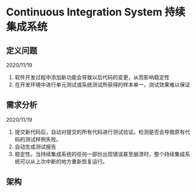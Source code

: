 # Continuous Integration System 持续集成系统
## 定义问题
2020/11/19
1. 软件开发过程中添加新功能会导致以后代码的变更，从而影响稳定性
2. 在开发环境中进行单元测试或系统测试所获得的样本单一，测试效果难以保证
## 需求分析
2020/11/19
1. 提交新代码后，自动对提交的所有代码进行测试验证。检测是否会导致原有代码的测试样例失败。
2. 自动生成测试报告
3. 稳定性。当持续集成系统的任何一部份出现错误甚至崩溃时，整个持续集成系统可以从上次中断的地方重新恢复运行。
## 架构